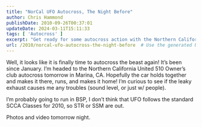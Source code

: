 ```yaml
---
title: "NorCal UFO Autocross, The Night Before"
author: Chris Hammond
publishDate: 2010-09-26T00:37:01
updateDate: 2024-03-11T15:11:33
tags: [ 'Autocross' ]
excerpt: "Get ready for some autocross action with the Northern California United 510 Owner's club! Join the adventure in Marina, CA as we push our cars to the limit. #autocross #510Owner'sclub"
url: /2010/norcal-ufo-autocross-the-night-before  # Use the generated URL with year
---
```

<p>Well, it looks like it is finally time to autocross the beast again! It’s been since January. I’m headed to the Northern California United 510 Owner’s club autocross tomorrow in Marina, CA. Hopefully the car holds together and makes it there, runs, and makes it home! I’m curious to see if the leaky exhaust causes me any troubles (sound level, or just w/ people).</p>  <p>I’m probably going to run in BSP, I don’t think that UFO follows the standard SCCA Classes for 2010, so STR or SSM are out.</p>  <p>Photos and video tomorrow night.</p>



